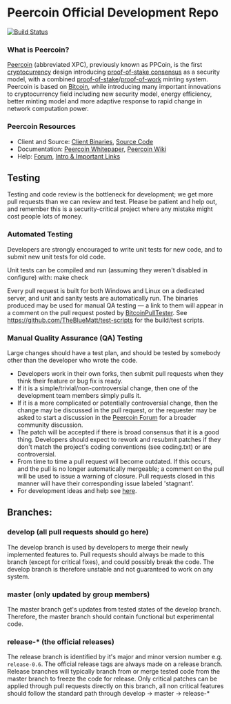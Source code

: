 
Peercoin Official Development Repo
==================================

[![Build Status](https://travis-ci.org/peercoin/peercoin.svg?branch=master)](https://travis-ci.org/peercoin/peercoin)

### What is Peercoin?
[Peercoin](https://peercoin.net) (abbreviated XPC), previously known as PPCoin, is the first [cryptocurrency](https://en.wikipedia.org/wiki/Cryptocurrency) design introducing [proof-of-stake consensus](https://peercoin.net/assets/paper/peercoin-paper.pdf) as a security model, with a combined [proof-of-stake](https://peercoin.net/assets/paper/peercoin-paper.pdf)/[proof-of-work](https://en.wikipedia.org/wiki/Proof-of-work_system) minting system. Peercoin is based on [Bitcoin](https://bitcoin.org), while introducing many important innovations to cryptocurrency field including new security model, energy efficiency, better minting model and more adaptive response to rapid change in network computation power.

### Peercoin Resources
* Client and Source:
[Client Binaries](https://peercoin.net/download),
[Source Code](https://github.com/peercoin/peercoin)
* Documentation: [Peercoin Whitepaper](https://peercoin.net/whitepaper),
[Peercoin Wiki](https://github.com/peercoin/peercoin/wiki)
* Help: 
[Forum](https://talk.peercoin.net),
[Intro & Important Links](https://talk.peercoin.net/t/what-is-peercoin-intro-important-links/2889)

Testing
-------

Testing and code review is the bottleneck for development; we get more pull
requests than we can review and test. Please be patient and help out, and
remember this is a security-critical project where any mistake might cost people
lots of money.

### Automated Testing

Developers are strongly encouraged to write unit tests for new code, and to submit new unit tests for old code.

Unit tests can be compiled and run (assuming they weren't disabled in configure) with:
  make check

Every pull request is built for both Windows and Linux on a dedicated server,
and unit and sanity tests are automatically run. The binaries produced may be
used for manual QA testing — a link to them will appear in a comment on the
pull request posted by [BitcoinPullTester](https://github.com/BitcoinPullTester). See https://github.com/TheBlueMatt/test-scripts
for the build/test scripts.

### Manual Quality Assurance (QA) Testing

Large changes should have a test plan, and should be tested by somebody other
than the developer who wrote the code.

* Developers work in their own forks, then submit pull requests when they think their feature or bug fix is ready.
* If it is a simple/trivial/non-controversial change, then one of the development team members simply pulls it.
* If it is a more complicated or potentially controversial change, then the change may be discussed in the pull request, or the requester may be asked to start a discussion in the [Peercoin Forum](https://talk.peercoin.net) for a broader community discussion. 
* The patch will be accepted if there is broad consensus that it is a good thing. Developers should expect to rework and resubmit patches if they don't match the project's coding conventions (see coding.txt) or are controversial.
* From time to time a pull request will become outdated. If this occurs, and the pull is no longer automatically mergeable; a comment on the pull will be used to issue a warning of closure.  Pull requests closed in this manner will have their corresponding issue labeled 'stagnant'.
* For development ideas and help see [here](https://talk.peercoin.net/c/protocol).

## Branches:

### develop (all pull requests should go here)
The develop branch is used by developers to merge their newly implemented features to.
Pull requests should always be made to this branch (except for critical fixes), and could possibly break the code.
The develop branch is therefore unstable and not guaranteed to work on any system.

### master (only updated by group members)
The master branch get's updates from tested states of the develop branch.
Therefore, the master branch should contain functional but experimental code.

### release-* (the official releases)
The release branch is identified by it's major and minor version number e.g. `release-0.6`.
The official release tags are always made on a release branch.
Release branches will typically branch from or merge tested code from the master branch to freeze the code for release.
Only critical patches can be applied through pull requests directly on this branch, all non critical features should follow the standard path through develop -> master -> release-*
